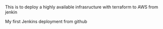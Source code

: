 This is to deploy a highly available infrasructure with terraform to AWS from jenkin

My first Jenkins deployment from github
